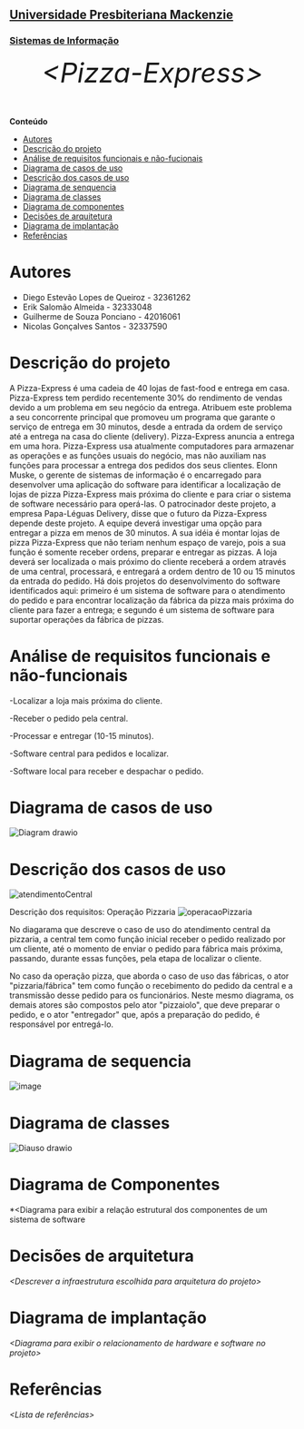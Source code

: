 <h2><a href= "https://www.mackenzie.br">Universidade Presbiteriana Mackenzie</a></h2>
<h3><a href= "https://www.mackenzie.br/graduacao/sao-paulo-higienopolis/sistemas-de-informacao">Sistemas de Informação</a></h3>


<font size="+12"><center>
*&lt;Pizza-Express&gt;*
</center></font>

**Conteúdo**

- [Autores](#nome-alunos)
- [Descrição do projeto](#introdução-do-projeto)
- [Análise de requisitos funcionais e não-fucionais](#descrição-dos-requisitos)
- [Diagrama de casos de uso](#diagrama-de-comportamento-atores)
- [Descrição dos casos de uso](#descrição-das-funcões)
- [Diagrama de senquencia](#diagrama-de-ordem-interações)
- [Diagrama de classes](#diagrama-orientado-objetos)
- [Diagrama de componentes](#diagrama-estrutura-componente)
- [Decisões de arquitetura](#decisões-de-arquitetura)
- [Diagrama de implantação](#diagrama-de-hardware-software)
- [Referências](#referências)


# Autores

* Diego Estevão Lopes de Queiroz - 32361262
* Erik Salomão Almeida - 32333048
* Guilherme de Souza Ponciano - 42016061
* Nicolas Gonçalves Santos - 32337590
# Descrição do projeto
A Pizza-Express é uma cadeia de 40 lojas de fast-food e entrega em casa. Pizza-Express tem perdido recentemente 30% do rendimento de vendas devido a um problema em seu negócio da entrega. Atribuem este problema a seu concorrente principal que promoveu um programa que garante o serviço de entrega em 30 minutos, desde a entrada da ordem de serviço até a entrega na casa do cliente (delivery). Pizza-Express anuncia a entrega em uma hora. Pizza-Express usa atualmente computadores para armazenar as operações e as funções usuais do negócio, mas não auxiliam nas funções para processar a entrega dos pedidos dos seus clientes. Elonn Muske, o gerente de sistemas de informação é o encarregado para desenvolver uma aplicação do software para identificar a localização de lojas de pizza Pizza-Express mais próxima do cliente e para criar o sistema de software necessário para operá-las. O patrocinador deste projeto, a empresa Papa-Léguas Delivery, disse que o futuro da Pizza-Express depende deste projeto. A equipe deverá investigar uma opção para entregar a pizza em menos de 30 minutos. A sua idéia é montar lojas de pizza Pizza-Express que não teriam nenhum espaço de varejo, pois a sua função é somente receber ordens, preparar e entregar as pizzas. A loja deverá ser localizada o mais próximo do cliente receberá a ordem através de uma central, processará, e entregará a ordem dentro de 10 ou 15 minutos da entrada do pedido. Há dois projetos do desenvolvimento do software identificados aqui: primeiro é um sistema de software para o atendimento do pedido e para encontrar localização da fábrica da pizza mais próxima do cliente para fazer a entrega; e segundo é um sistema de software para suportar operações da fábrica de pizzas.

# Análise de requisitos funcionais e não-funcionais

-Localizar a loja mais próxima do cliente.

-Receber o pedido pela central.

-Processar e entregar (10-15 minutos).

-Software central para pedidos e localizar.

-Software local para receber e despachar o pedido.

# Diagrama de casos de uso
![Diagram drawio](https://github.com/destlq/Topico-17/assets/142526482/2bb0b05f-38b6-4f91-b4a4-21b8d3ccb334)

# Descrição dos casos de uso
![atendimentoCentral](https://github.com/destlq/Topico-17/assets/124603581/f5b830c2-820f-4684-8136-93d434b0e08b)


Descrição dos requisitos: Operação Pizzaria
![operacaoPizzaria](https://github.com/destlq/Topico-17/assets/124603581/ddc40584-1fa0-4635-9efb-1508f66044cd)


No diagarama que descreve o caso de uso do atendimento central da pizzaria, a central tem como função inicial receber o pedido realizado por um cliente, até o momento de enviar o pedido para fábrica mais próxima, passando, durante essas funções, pela etapa de localizar o cliente.

No caso da operação pizza, que aborda o caso de uso das fábricas, o ator "pizzaria/fábrica" tem como função o recebimento do pedido da central e a transmissão desse pedido para os funcionários. Neste mesmo diagrama, os demais atores são compostos pelo ator "pizzaiolo", que deve preparar o pedido, e o ator "entregador" que, após a preparação do pedido, é responsável por entregá-lo. 

# Diagrama de sequencia

![image](https://github.com/destlq/Topico-17/assets/126416974/737ae5bf-893c-4341-9bf7-5a89257b8fdc)


# Diagrama de classes
![Diauso drawio](https://github.com/destlq/Topico-17/assets/142526482/2fc9bf20-ba83-4866-9a6b-7af8fd78a794)


# Diagrama de Componentes

*&lt;Diagrama para exibir a relação estrutural dos componentes de um sistema de software

# Decisões de arquitetura

*&lt;Descrever a infraestrutura escolhida para arquitetura do projeto&gt;*

# Diagrama de implantação

*&lt;Diagrama para exibir o relacionamento de hardware e software no projeto&gt;*

# Referências

*&lt;Lista de referências&gt;*

